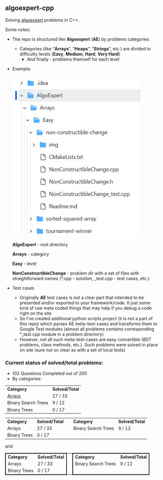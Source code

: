 ## algoexpert-cpp

Solving [algoexpert](https://www.algoexpert.io/questions) problems in C++.

Some notes:

*   The repo is structured like **Algoexpert** (**AE**) by problems categories

    *   Categories (like “**Arrays**”, “**Heaps**”, “**Strings**”, etc.) are divided to difficulty levels (**Easy**, **Medium**, **Hard**, **Very Hard**)
        *   And finally - problems themself for each level  

*   Example:

    ![](images/ae01.png)

    **AlgoExpert** - root directory

    **Arrays** - category

    **Easy** - level

    **NonConstructibleChange** - problem dir with a set of files with straightforward names (\*.cpp - solution, \_test.cpp - test cases, etc.)  

        
    
*   Test cases
    *   Originally **AE** test cases is not a clear part that intended to be presented and/or exported to your framework/code. It just some kind of raw meta coded things that may help if you debug a code right on the site
    *   So I've created additional python scripts project (it is not a part of this repo) which parses AE meta-test-cases and transforms them to Google Test modules (almost all problems contains corresponding \*\_test.cpp module in a problem directory)
    *   However, not all such meta-test-cases are easy convertible (BST problems, class methods, etc.). Such problems were solved in place on site (sure not so clear as with a set of local tests)

### Current status of solved/total problems:

*   102 Questions Completed out of 200
*   By categories:

<table><tbody><tr><td><strong>Category</strong></td><td><strong>Solved/Total</strong></td></tr><tr><td><a href="AlgoExpert/Arrays/">Arrays</a></td><td>27 / 33</td></tr><tr><td>Binary Search Trees</td><td>9 / 12</td></tr><tr><td>Binary Trees</td><td>0 / 17</td></tr></tbody></table>

<table><tbody><tr><td><strong>Category</strong></td><td><strong>Solved/Total</strong></td><td>&nbsp;</td><td><strong>Category</strong></td><td><strong>Solved/Total</strong></td></tr><tr><td>Arrays</td><td>27 / 33</td><td>&nbsp;</td><td>Binary Search Trees</td><td>9 / 12</td></tr><tr><td>Binary Trees</td><td>0 / 17</td><td>&nbsp;</td><td>&nbsp;</td><td>&nbsp;</td></tr></tbody></table>

and

<table><tbody><tr><td style="border-left:2px solid #000000;border-top:2px solid #000000;"><strong>Category</strong></td><td style="border-right:2px solid #000000;border-top:2px solid #000000;"><strong>Solved/Total</strong></td><td>&nbsp;</td><td style="border-left:2px solid #000000;border-top:2px solid #000000;"><strong>Category</strong></td><td style="border-right:2px solid #000000;border-top:2px solid #000000;"><strong>Solved/Total</strong></td></tr><tr><td style="border-left:2px solid #000000;">Arrays</td><td style="border-right:2px solid #000000;">27 / 33</td><td>&nbsp;</td><td style="border-left:2px solid #000000;">Binary Search Trees</td><td style="border-right:2px solid #000000;">9 / 12</td></tr><tr><td style="border-bottom:2px solid #000000;border-left:2px solid #000000;">Binary Trees</td><td style="border-bottom:2px solid #000000;border-right:2px solid #000000;">0 / 17</td><td>&nbsp;</td><td style="border-bottom:2px solid #000000;border-left:2px solid #000000;">&nbsp;</td><td style="border-bottom:2px solid #000000;border-right:2px solid #000000;">&nbsp;</td></tr></tbody></table>